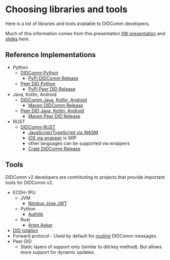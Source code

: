 # Choosing libraries and tools

Here is a list of libraries and tools available to DIDComm developers.

Much of this information comes from this presentation [IIW presentation](https://cloud.dsr-corporation.com/index.php/s/EzED9i2dQcMXi6w) and [slides](https://cloud.dsr-corporation.com/index.php/s/kZEMQeMR5c2sxG5) here.

## Reference Implementations

* Python
    * [DIDComm Python](https://github.com/sicpa-dlab/didcomm-python)
        * [PyPi DIDComm Release](https://pypi.org/project/didcomm/)
    * [Peer DID Python](https://github.com/sicpa-dlab/peer-did-python)
        * [PyPi Peer DID Release](https://pypi.org/project/peerdid/)
* Java, Kotlin, Android 
    * [DIDComm Java, Kotlin, Android](https://github.com/sicpa-dlab/didcomm-jvm)
        * [Maven DIDComm Release](https://mvnrepository.com/artifact/org.didcommx/didcomm/0.1.0)
    * [Peer DID Java, Kotlin, Android](https://github.com/sicpa-dlab/peer-did-jvm)
        * [Maven Peer DID Release](https://mvnrepository.com/artifact/org.didcommx/peerdid/0.2.0)
* RUST
    * [DIDComm RUST](https://github.com/sicpa-dlab/didcomm-rust)
        * [JavaScript/TypeScript via WASM](https://github.com/sicpa-dlab/didcomm-rust/tree/main/wasm)
        * [iOS via wrapper](https://github.com/sicpa-dlab/didcomm-rust/tree/main/wrappers/swift) is WIP
        * other languages can be supported via wrappers
        * [Crate DIDComm Release](https://crates.io/crates/didcomm)

## Tools

DIDComm v2 developers are contributing to projects that provide important tools for DIDComm v2.

* ECDH-1PU
    * JVM
        * [Nimbus Jose JWT](https://bitbucket.org/connect2id/nimbus-jose-jwt/)
    * Python
        * [Authlib](https://github.com/lepture/authlib)
    * Rust
        * [Aries Askar](https://github.com/hyperledger/aries-askar/tree/main/askar-crypto)
* [DID rotation](https://identity.foundation/didcomm-messaging/spec/#did-rotation)
* Forward protocol - Used by default for [routing](https://identity.foundation/didcomm-messaging/spec/#routing) DIDComm messages.
* Peer DID
    * Static layers of support only (similar to did:key method).  But allows more support for dynamic updates.
    